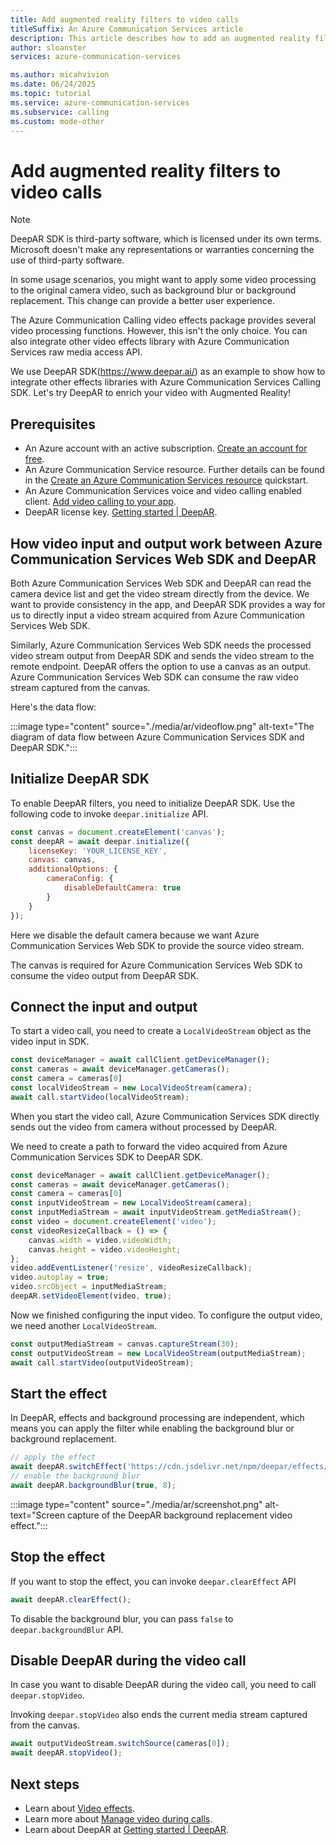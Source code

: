 ```yaml
---
title: Add augmented reality filters to video calls
titleSuffix: An Azure Communication Services article
description: This article describes how to add an augmented reality filter to your app using Azure Communication Services and other effects SDKs.
author: sloanster
services: azure-communication-services

ms.author: micahvivion
ms.date: 06/24/2025
ms.topic: tutorial
ms.service: azure-communication-services
ms.subservice: calling
ms.custom: mode-other
---
```


# Add augmented reality filters to video calls

> [!NOTE]
> DeepAR SDK is third-party software, which is licensed under its own terms. Microsoft doesn't make any representations or warranties concerning the use of third-party software.

In some usage scenarios, you might want to apply some video processing to the original camera video, such as background blur or background replacement. This change can provide a better user experience.

The Azure Communication Calling video effects package provides several video processing functions. However, this isn't the only choice. You can also integrate other video effects library with Azure Communication Services raw media access API.

We use DeepAR SDK(https://www.deepar.ai/) as an example to show how to integrate other effects libraries with Azure Communication Services Calling SDK. 
Let's try DeepAR to enrich your video with Augmented Reality!

## Prerequisites

- An Azure account with an active subscription. [Create an account for free](https://azure.microsoft.com/pricing/purchase-options/azure-account?cid=msft_learn).
- An Azure Communication Service resource. Further details can be found in the [Create an Azure Communication Services resource](../quickstarts/create-communication-resource.md) quickstart.
- An Azure Communication Services voice and video calling enabled client. [Add video calling to your app](../quickstarts/voice-video-calling/get-started-with-video-calling.md?pivots=platform-web).
- DeepAR license key. [Getting started | DeepAR](https://docs.deepar.ai/deepar-sdk/platforms/web/getting-started).

## How video input and output work between Azure Communication Services Web SDK and DeepAR

Both Azure Communication Services Web SDK and DeepAR can read the camera device list and get the video stream directly from the device. We want to provide consistency in the app, and DeepAR SDK provides a way for us to directly input a video stream acquired from Azure Communication Services Web SDK.

Similarly, Azure Communication Services Web SDK needs the processed video stream output from DeepAR SDK and sends the video stream to the remote endpoint. DeepAR offers the option to use a canvas as an output. Azure Communication Services Web SDK can consume the raw video stream captured from the canvas.

Here's the data flow:

:::image type="content" source="./media/ar/videoflow.png" alt-text="The diagram of data flow between Azure Communication Services SDK and DeepAR SDK.":::

## Initialize DeepAR SDK

To enable DeepAR filters, you need to initialize DeepAR SDK. Use the following code to invoke `deepar.initialize` API.

```javascript
const canvas = document.createElement('canvas');
const deepAR = await deepar.initialize({
    licenseKey: 'YOUR_LICENSE_KEY',
    canvas: canvas,
    additionalOptions: {
        cameraConfig: {
            disableDefaultCamera: true
        }
    }
});
```

Here we disable the default camera because we want Azure Communication Services Web SDK to provide the source video stream.

The canvas is required for Azure Communication Services Web SDK to consume the video output from DeepAR SDK.

## Connect the input and output

To start a video call, you need to create a `LocalVideoStream` object as the video input in SDK.

```javascript
const deviceManager = await callClient.getDeviceManager();
const cameras = await deviceManager.getCameras();
const camera = cameras[0]
const localVideoStream = new LocalVideoStream(camera);
await call.startVideo(localVideoStream);
```

When you start the video call, Azure Communication Services SDK directly sends out the video from camera without processed by DeepAR.

We need to create a path to forward the video acquired from Azure Communication Services SDK to DeepAR SDK.

```javascript
const deviceManager = await callClient.getDeviceManager();
const cameras = await deviceManager.getCameras();
const camera = cameras[0]
const inputVideoStream = new LocalVideoStream(camera);
const inputMediaStream = await inputVideoStream.getMediaStream();
const video = document.createElement('video');
const videoResizeCallback = () => {
    canvas.width = video.videoWidth;
    canvas.height = video.videoHeight;
};
video.addEventListener('resize', videoResizeCallback);
video.autoplay = true;
video.srcObject = inputMediaStream;
deepAR.setVideoElement(video, true);
```

Now we finished configuring the input video. To configure the output video, we need another `LocalVideoStream`.

```javascript
const outputMediaStream = canvas.captureStream(30);
const outputVideoStream = new LocalVideoStream(outputMediaStream);
await call.startVideo(outputVideoStream);
```

## Start the effect

In DeepAR, effects and background processing are independent, which means you can apply the filter while enabling the background blur or background replacement.

```javascript
// apply the effect
await deepAR.switchEffect('https://cdn.jsdelivr.net/npm/deepar/effects/lion');
// enable the background blur
await deepAR.backgroundBlur(true, 8);
```

:::image type="content" source="./media/ar/screenshot.png" alt-text="Screen capture of the DeepAR background replacement video effect.":::

## Stop the effect

If you want to stop the effect, you can invoke `deepar.clearEffect` API
```javascript
await deepAR.clearEffect();
```

To disable the background blur, you can pass `false` to `deepar.backgroundBlur` API.

## Disable DeepAR during the video call

In case you want to disable DeepAR during the video call, you need to call `deepar.stopVideo`.

Invoking `deepar.stopVideo` also ends the current media stream captured from the canvas.

```javascript
await outputVideoStream.switchSource(cameras[0]);
await deepAR.stopVideo();
```

## Next steps

- Learn about [Video effects](../quickstarts/voice-video-calling/get-started-video-effects.md?pivots=platform-web).
- Learn more about [Manage video during calls](../how-tos/calling-sdk/manage-video.md?pivots=platform-web).
- Learn about DeepAR at [Getting started | DeepAR](https://docs.deepar.ai/deepar-sdk/platforms/web/getting-started).
